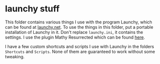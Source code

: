 # launchy stuff

This folder contains various things I use with the program Launchy, which can be found at [launchy.net](). To use the things in this folder, put a portable installation of Launchy in it. Don't replace `launchy.ini`, it contains the settings. I use the plugin Mathy Resurrected which can be found [here](https://sourceforge.net/projects/mathyresurected/).

I have a few custom shortcuts and scripts I use with Launchy in the folders `Shortcuts` and `Scripts`. None of them are guaranteed to work without some tweaking.
